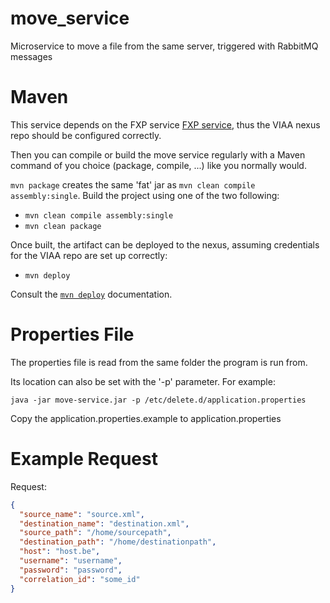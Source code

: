 # move_service
Microservice to move a file from the same server, triggered with RabbitMQ messages

# Maven 
This service depends on the FXP service [FXP service](https://github.com/viaacode/fxp_service), thus the VIAA nexus repo should be configured correctly.

Then you can compile or build the move service regularly with a Maven command of you choice (package, compile, ...) like you normally would.

`mvn package` creates the same 'fat' jar as `mvn clean compile assembly:single`. Build the project using one of the two following:

- `mvn clean compile assembly:single`
- `mvn clean package`

Once built, the artifact can be deployed to the nexus, assuming credentials for the VIAA repo are set up correctly:
- `mvn deploy`

Consult the [`mvn deploy`](https://maven.apache.org/plugins/maven-deploy-plugin/usage.html) documentation.

# Properties File

The properties file is read from the same folder the program is run from.

Its location can also be set with the '-p' parameter. For example:

```
java -jar move-service.jar -p /etc/delete.d/application.properties
```

Copy the application.properties.example to application.properties

# Example Request

Request:

```json
{
  "source_name": "source.xml",
  "destination_name": "destination.xml",
  "source_path": "/home/sourcepath",
  "destination_path": "/home/destinationpath",
  "host": "host.be",
  "username": "username",
  "password": "password",
  "correlation_id": "some_id"
}
```
